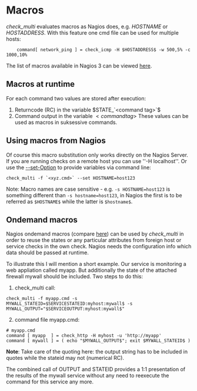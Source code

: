 # Macros

*check_multi* evaluates macros as Nagios does, e.g. $HOSTNAME$ or $HOSTADDRESS$. With this feature one cmd file can be used for multiple hosts:
	
```
	command[ network_ping ] = check_icmp -H $HOSTADDRESS$ -w 500,5% -c 1000,10%
```

The list of macros available in Nagios 3 can be viewed [here](http://nagios.sourceforge.net/docs/3_0/macrolist.html).

## Macros at runtime

For each command two values are stored after execution:
 1.  Returncode (RC) in the variable $STATE_`<command tag>`$
 2.  Command output in the variable $`<command tag>`$
These values can be used as macros in suksessive commands.

## Using macros from Nagios

Of course this macro substitution only works directly on the Nagios Server. If you are running checks on a remote host you can use ''-H localhost''. Or use the [--set-Option](configuration/options.md) to provide variables via command line:

```
check_multi -f `<xyz.cmd>` --set HOSTNAME=host123
```

Note: Macro names are case sensitive - e.g. ```-s HOSTNAME=host123``` is something different than ```-s hostname=host123```, in Nagios the first is to be referred as ```$HOSTNAME$``` while the latter is ```$hostname$```.
## Ondemand macros

Nagios ondemand macros (compare [here](http://nagios.sourceforge.net/docs/3_0/macros.html)) can be used by *check_multi* in order to reuse the states or any particular attributes from foreign host or service checks in the own check. Nagios needs the configuration info which data should be passed at runtime.

To illustrate this I will mention a short example. Our service is monitoring a web appliation called myapp. But additionally the state of the attached firewall mywall should be included. 
Two steps to do this:
1.  check_multi call:

```
check_multi -f myapp.cmd -s MYWALL_STATEID=$SERVICESTATEID:myhost:mywall$ -s MYWALL_OUTPUT="$SERVICEOUTPUT:myhost:mywall$"
```

2.  command file myapp.cmd:

```
# myapp.cmd
command [ myapp  ] = check_http -H myhost -u 'http://myapp'
command [ mywall ] = ( echo "$MYWALL_OUTPUT$"; exit $MYWALL_STATEID$ )
```

**Note**: Take care of the quoting here: the output string has to be included in quotes while the stateid may not (numerical RC).

The combined call of OUTPUT and STATEID provides a 1:1 presentation of the results of the mywall service without any need to reexecute the command for this service any more.
